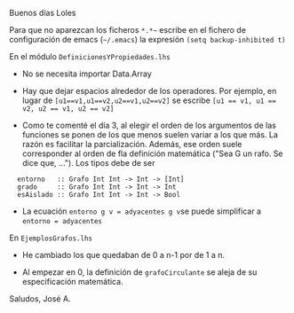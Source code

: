 Buenos días Loles

Para que no aparezcan los ficheros `*.*~` escribe en el fichero de
configuración de emacs (`~/.emacs`) la expresión `(setq backup-inhibited t)`

En el módulo `DefinicionesYPropiedades.lhs`

+ No se necesita importar Data.Array

+ Hay que dejar espacios alrededor de los operadores. Por ejemplo, en lugar de
  `[u1==v1,u1==v2,u2==v1,u2==v2]` se escribe
  `[u1 == v1, u1 == v2, u2 == v1, u2 == v2]`

+ Como te comenté el día 3, al elegir el orden de los argumentos de las
  funciones se ponen de los que menos suelen variar a los que más. La razón es
  facilitar la parcialización. Además, ese orden suele corresponder al orden de
  fla definición matemática ("Sea G un rafo. Se dice que, ..."). Los tipos debe de ser
  
~~~  
  entorno   :: Grafo Int Int -> Int -> [Int]
  grado     :: Grafo Int Int -> Int -> Int
  esAislado :: Grafo Int Int -> Int -> Bool
~~~

+ La ecuación `entorno g v = adyacentes g v`se puede simplificar a `entorno = adyacentes` 

En `EjemplosGrafos.lhs` 

+ He cambiado los que quedaban de 0 a n-1 por de 1 a n.

+ Al empezar en 0, la definición de `grafoCirculante` se aleja de su especificación matemática. 

Saludos, José A.
